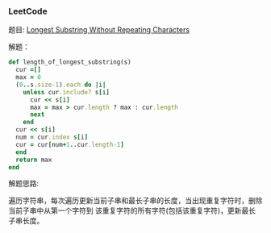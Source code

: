 ### LeetCode
   题目: [Longest Substring Without Repeating Characters](https://leetcode-cn.com/problems/longest-substring-without-repeating-characters/description/)

   解题：

```ruby
def length_of_longest_substring(s)
  cur =[]
  max = 0
  (0..s.size-1).each do |i|
    unless cur.include? s[i]
      cur << s[i]
      max = max > cur.length ? max : cur.length
      next
    end
  cur << s[i]
  num = cur.index s[i]
  cur = cur[num+1..cur.length-1]
  end
  return max
end
```

 解题思路:

遍历字符串，每次遍历更新当前子串和最长子串的长度，当出现重复字符时，删除当前子串中从第一个字符到
该重复字符的所有字符(包括该重复字符)，更新最长子串长度。
